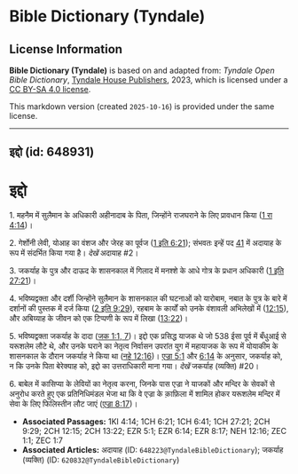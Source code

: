 # Bible Dictionary (Tyndale)

## License Information

**Bible Dictionary (Tyndale)** is based on and adapted from: _Tyndale Open Bible Dictionary_, [Tyndale House Publishers](https://tyndaleopenresources.com/), 2023, which is licensed under a [CC BY-SA 4.0 license](https://creativecommons.org/licenses/by-sa/4.0/legalcode.en).

This markdown version (created `2025-10-16`) is provided under the same license.



--------------------------------

## इद्दो (id: 648931)

इद्दो
=====

1\. महनैम में सुलैमान के अधिकारी अहीनादाब के पिता, जिन्होंने राजघराने के लिए प्रावधान किया ([1 रा 4:14](https://ref.ly/1Kgs4:14))।

2\. गेर्शोनी लेवी, योआह का वंशज और जेरह का पूर्वज ([1 इति 6:21](https://ref.ly/1Chr6:21)); संभवतः इन्हें पद [41](https://ref.ly/1Chr6:41) में अदायाह के रूप में संदर्भित किया गया है। *देखें* अदायाह \#2।

3\. जकर्याह के पुत्र और दाऊद के शासनकाल में गिलाद में मनश्शे के आधे गोत्र के प्रधान अधिकारी ([1 इति 27:21](https://ref.ly/1Chr27:21))।

4\. भविष्यद्वक्ता और दर्शी जिन्होंने सुलैमान के शासनकाल की घटनाओं को यारोबाम, नबात के पुत्र के बारे में दर्शानों की पुस्तक में दर्ज किया ([2 इति 9:29](https://ref.ly/2Chr9:29)), रहबाम के कार्यों को उनके वंशावली अभिलेखों में ([12:15](https://ref.ly/2Chr12:15)), और अबिय्याह के जीवन को एक टिप्पणी के रूप में लिखा ([13:22](https://ref.ly/2Chr13:22))।

5\. भविष्यद्वक्ता जकर्याह के दादा ([जक 1:1, 7](https://ref.ly/Zech1:1,Zech1:7))। इद्दो एक प्रसिद्ध याजक थे जो 538 ईसा पूर्व में बँधुआई से यरूशलेम लौटे थे, और उनके घराने का नेतृत्व निर्वासन उपरांत युग में महायाजक के रूप में योयाकीम के शासनकाल के दौरान जकर्याह ने किया था ([नहे 12:16](https://ref.ly/Neh12:16))। [एज्रा 5:1](https://ref.ly/Ezra5:1) और [6:14](https://ref.ly/Ezra6:14) के अनुसार, जकर्याह को, न कि उनके पिता बेरेक्याह को, इद्दो का उत्तराधिकारी माना गया। *देखें* जकर्याह (व्यक्ति) \#20।

6\. बाबेल में कासिप्या के लेवियों का नेतृत्व करना, जिनके पास एज्रा ने याजकों और मन्दिर के सेवकों से अनुरोध करते हुए एक प्रतिनिधिमंडल भेजा था कि वे एज्रा के क़ाफ़िला में शामिल होकर यरूशलेम मन्दिर में सेवा के लिए फिलिस्तीन लौट जाएं ([एज्रा 8:17](https://ref.ly/Ezra8:17))।

* **Associated Passages:** 1KI 4:14; 1CH 6:21; 1CH 6:41; 1CH 27:21; 2CH 9:29; 2CH 12:15; 2CH 13:22; EZR 5:1; EZR 6:14; EZR 8:17; NEH 12:16; ZEC 1:1; ZEC 1:7
* **Associated Articles:** अदायाह (ID: `648223@TyndaleBibleDictionary`); जकर्याह (व्यक्ति) (ID: `620832@TyndaleBibleDictionary`)

